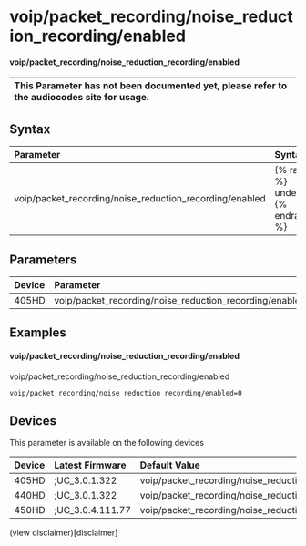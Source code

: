 ﻿---
description: voip/packet_recording/noise_reduction_recording/enabled
search:
    keywords: ['voip','packet_recording','noise_reduction_recording','enabled']
---

# voip/packet_recording/noise_reduction_recording/enabled

#### voip/packet_recording/noise_reduction_recording/enabled


| This Parameter has not been documented yet, please refer to the audiocodes site for usage.  |
| :--- |

## Syntax
| Parameter | Syntax |
| :--- | :--- |
|voip/packet_recording/noise_reduction_recording/enabled | {% raw %} undefined {% endraw %} |

## Parameters
|Device|Parameter|value|Description|
|:---|:---|:---|:---|
| 405HD | voip/packet_recording/noise_reduction_recording/enabled |  |  |

## Examples
#### voip/packet_recording/noise_reduction_recording/enabled

voip/packet_recording/noise_reduction_recording/enabled

```
voip/packet_recording/noise_reduction_recording/enabled=0
```

## Devices
This parameter is available on the following devices

| Device | Latest Firmware | Default Value |
|:---|:---|:---|
| 405HD | ;UC_3.0.1.322 | voip/packet_recording/noise_reduction_recording/enabled=0 
| 440HD | ;UC_3.0.1.322 | voip/packet_recording/noise_reduction_recording/enabled=0 
| 450HD | ;UC_3.0.4.111.77 | voip/packet_recording/noise_reduction_recording/enabled=0 

(view disclaimer)[disclaimer]

